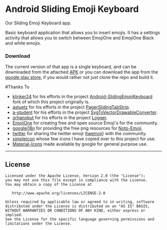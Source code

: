 # Android Sliding Emoji Keyboard
Our Sliding Emoji Keyboard app.

Basic keyboard application that allows you to insert emojis. It has a settings activity that allows you to switch between EmojiOne and EmojiOne Black and white emojis.

### Download

The current version of that app is a single keyboard, and can be downloaded from the attached [APK](emoji-keyboard-release.apk) or you can download the app from the [google play store](https://play.google.com/store/apps/details?id=inc.flide.emojiKeyboard), if you would rather not just clone the repo and build it.

#Thanks To
- [klinker24](https://github.com/klinker24) for his efforts in the project [Android-SlidingEmojiKeyboard](https://github.com/klinker24/Android-SlidingEmojiKeyboard) fork of which this project originally is.
- [astuetz](https://github.com/astuetz) for his efforts in the project [PagerSlidingTabStrip](https://github.com/astuetz/PagerSlidingTabStrip).
- [a-student](https://github.com/a-student) for his efforts in the project [SvgToVectorDrawableConverter](https://github.com/a-student/SvgToVectorDrawableConverter).
- [orhanobut](https://github.com/orhanobut) for his efforts in the project [Logger](https://github.com/orhanobut/logger).
- [EmojiOne](https://emojione.com) for creating free and open source Emoji's for the community.
- [googlei18n](https://github.com/googlei18n) for providing the free png resources for [Noto-Emoji](https://github.com/googlei18n/noto-emoji).
- [twitter](https://github.com/twitter) for sharing the twitter emoji ([twemoji](https://github.com/twitter/twemoji)) with the community.
- [simpleicon](http://www.flaticon.com/authors/simpleicon) whose few icons I have copied over to this project for use. 
- [Material-Icons](https://material.io/icons/) made available by google for general purpose use.

---

## License
    Licensed under the Apache License, Version 2.0 (the "License");
    you may not use this file except in compliance with the License.
    You may obtain a copy of the License at

       http://www.apache.org/licenses/LICENSE-2.0

    Unless required by applicable law or agreed to in writing, software
    distributed under the License is distributed on an "AS IS" BASIS,
    WITHOUT WARRANTIES OR CONDITIONS OF ANY KIND, either express or implied.
    See the License for the specific language governing permissions and
    limitations under the License.
